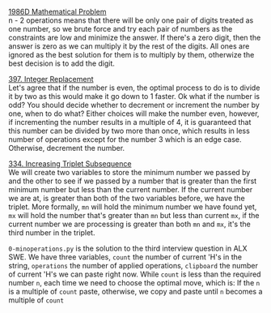 [1986D Mathematical Problem](https://codeforces.com/contest/1986/problem/D "1986D Mathematical Problem") <br>
n - 2 operations means that there will be only one pair of digits treated as one number, so we brute force and try each pair of numbers as the constraints are low and minimize the answer. If there's a zero digit, then the answer is zero as we can multiply it by the rest of the digits. All ones are ignored as the best solution for them is to multiply by them, otherwize the best decision is to add the digit. <br>

[397. Integer Replacement](https://leetcode.com/problems/integer-replacement/description/ "397. Integer Replacement") <br>
Let's agree that if the number is even, the optimal process to do is to divide it by two as this would make it go down to 1 faster. Ok what if the number is odd? You should decide whether to decrement or increment the number by one, when to do what? Either choices will make the number even, however, if incrementing the number results in a multiple of 4, it is guaranteed that this number can be divided by two more than once, which results in less number of operations except for the number 3 which is an edge case. Otherwise, decrement the number.<br>

[334. Increasing Triplet Subsequence](https://leetcode.com/problems/increasing-triplet-subsequence/description/ "334. Increasing Triplet Subsequence") <br>
We will create two variables to store the minimum number we passed by and the other to see if we passed by a number that is greater than the first minimum number but less than the current number. If the current number we are at, is greater than both of the two variables before, we have the triplet. More formally, `mn` will hold the minimum number we have found yet, `mx` will hold the number that's greater than `mn` but less than current `mx`, if the current number we are processing is greater than both `mn` and `mx`, it's the third number in the triplet.<br>

`0-minoperations.py` is the solution to the third interview question in ALX SWE. We have three variables, `count` the number of current 'H's in the string, `operations` the number of applied operations, `clipboard` the number of current 'H's we can paste right now. While `count` is less than the required number `n`, each time we need to choose the optimal move, which is: If the `n` is a multiple of `count` paste, otherwise, we copy and paste until `n` becomes a multiple of `count` <br>
